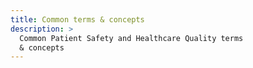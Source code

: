 ```yaml
---
title: Common terms & concepts
description: >
  Common Patient Safety and Healthcare Quality terms 
  & concepts
---
```

